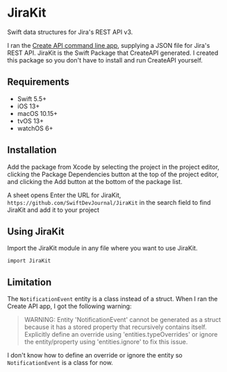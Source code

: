 # JiraKit

Swift data structures for Jira's REST API v3.

I ran the [Create API command line app](https://github.com/CreateAPI/CreateAPI), supplying a JSON file for Jira's REST API. JiraKit is the Swift Package that CreateAPI generated. I created this package so you don't have to install and run CreateAPI yourself.

## Requirements

* Swift 5.5+
* iOS 13+
* macOS 10.15+
* tvOS 13+
* watchOS 6+

## Installation

Add the package from Xcode by selecting the project in the project editor, clicking the Package Dependencies button at the top of the project editor, and clicking the Add button at the bottom of the package list.

A sheet opens Enter the URL for JiraKit, `https://github.com/SwiftDevJournal/JiraKit` in the search field to find JiraKit and add it to your project

## Using JiraKit

Import the JiraKit module in any file where you want to use JiraKit.

```
import JiraKit
```

## Limitation

The `NotificationEvent` entity is a class instead of a struct. When I ran the Create API app, I got the following warning:

> WARNING: Entity 'NotificationEvent' cannot be generated as a struct because it has a stored property that recursively contains itself. Explicitly define an override using 'entities.typeOverrides' or ignore the entity/property using 'entities.ignore' to fix this issue.

I don't know how to define an override or ignore the entity so `NotificationEvent` is a class for now.
